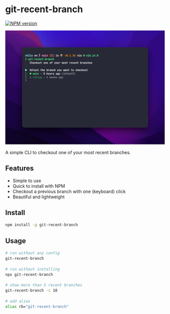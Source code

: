 # git-recent-branch

[![NPM version](https://img.shields.io/npm/v/git-recent-branch?color=%23c53635&label=%20)](https://www.npmjs.com/package/git-recent-branch)

![Git recent branch in action](.github/assets/git-recent-branch.png)



A simple CLI to checkout one of your most recent branches.

## Features

* Simple to use
* Quick to install with NPM
* Checkout a previous branch with one (keyboard) click
* Beautiful and lightweight


## Install

```bash
npm install -g git-recent-branch
```


## Usage

```bash
# run without any config
git-recent-branch 

# run without installing
npx git-recent-branch

# show more than 5 recent branches
git-recent-branch -c 10

# add alias
alias rb="git-recent-branch"
```
